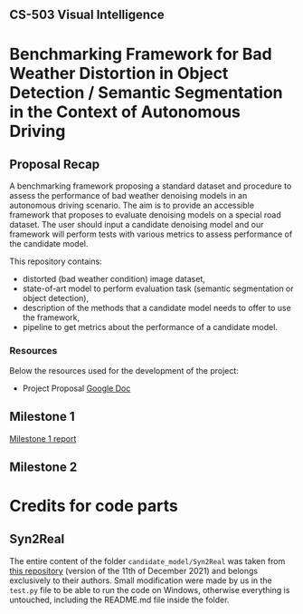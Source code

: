 ## CS-503 Visual Intelligence
# Benchmarking Framework for Bad Weather Distortion in Object Detection / Semantic Segmentation in the Context of Autonomous Driving

## Proposal Recap
A benchmarking framework proposing a standard dataset and procedure to assess the performance of bad weather denoising models in an autonomous driving scenario. The aim is to provide an accessible framework that proposes to evaluate denoising models on a special road dataset. The user should input a candidate denoising model and our framework will perform tests with various metrics to assess performance of the candidate model.

This repository contains:
- distorted (bad weather condition) image dataset,
- state-of-art model to perform evaluation task (semantic segmentation or object detection),
- description of the methods that a candidate model needs to offer to use the framework,
- pipeline to get metrics about the performance of a candidate model.

### Resources

Below the resources used for the development of the project:
- Project Proposal [Google Doc](https://docs.google.com/document/d/1qNOLPn8raD1vMe1DtMaB38gz32ec2g34F1GkgsOPekA/edit#)

## Milestone 1
[Milestone 1 report](https://www.overleaf.com/project/618069eb5c0c60d2b127609f)

## Milestone 2


# Credits for code parts

## Syn2Real

The entire content of the folder `candidate_model/Syn2Real` was taken from [this repository](https://github.com/rajeevyasarla/Syn2Real)
(version of the 11th of December 2021) and belongs exclusively to their authors. Small modification were made by us in 
the `test.py` file to be able to run the code on Windows, otherwise everything is untouched, including the README.md file
inside the folder.
